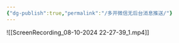```yaml
---
{"dg-publish":true,"permalink":"/多开微信无后台消息推送/"}
---
```


![[ScreenRecording_08-10-2024 22-27-39_1.mp4]]
